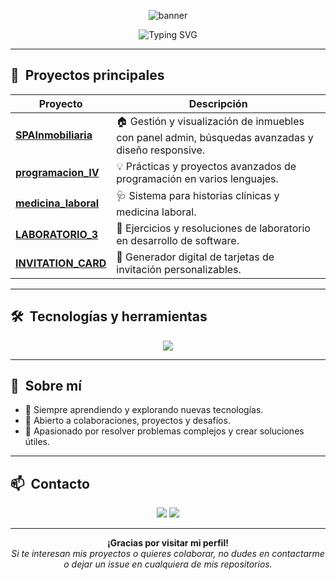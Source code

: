 <!-- Banner animado o estático -->
<p align="center">
  <img src="https://capsule-render.vercel.app/api?type=waving&color=0:0099ff,100:00ff99&height=200&section=header&text=Fernando%20Cibau&fontSize=40&fontColor=ffffff&animation=twinkling" alt="banner" />
</p>

<p align="center">
  <img
    src="https://readme-typing-svg.demolab.com?font=Fira+Code&weight=700&size=26&duration=4000&pause=700&color=0099FF&center=true&vCenter=true&width=760&lines=%F0%9F%91%8B+Hola%2C+soy+Fernando+Cibau;Desarrollador+apasionado+por+la+tecnolog%C3%ADa;Amante+del+c%C3%B3digo+y+el+aprendizaje+constante"
    alt="Typing SVG" />
</p>


---

## 🚀 &nbsp;**Proyectos principales**

| Proyecto                                                                                | Descripción                                                                                      |
|-----------------------------------------------------------------------------------------|--------------------------------------------------------------------------------------------------|
| [**SPAInmobiliaria**](https://github.com/fernandoCibau/SPAInmobiliaria)                 | 🏠 Gestión y visualización de inmuebles con panel admin, búsquedas avanzadas y diseño responsive. |
| [**programacion_IV**](https://github.com/fernandoCibau/programacion_IV)                 | 💡 Prácticas y proyectos avanzados de programación en varios lenguajes.                           |
| [**medicina_laboral**](https://github.com/fernandoCibau/medicina_laboral)               | 🩺 Sistema para historias clínicas y medicina laboral.                                            |
| [**LABORATORIO_3**](https://github.com/fernandoCibau/LABORATORIO_3)                     | 🧪 Ejercicios y resoluciones de laboratorio en desarrollo de software.                            |
| [**INVITATION_CARD**](https://github.com/fernandoCibau/INVITATION_CARD)                 | 🎉 Generador digital de tarjetas de invitación personalizables.                                  |

---

## 🛠️ &nbsp;**Tecnologías y herramientas**
<p align="center">
  <img src="https://skillicons.dev/icons?i=js,ts,html,css,nodejs,react,express,mongodb,mysql,git,github" />
</p>

---

## 🌱 &nbsp;**Sobre mí**

- 🚀 Siempre aprendiendo y explorando nuevas tecnologías.
- 🤝 Abierto a colaboraciones, proyectos y desafíos.
- 🧩 Apasionado por resolver problemas complejos y crear soluciones útiles.

---

## 📫 &nbsp;**Contacto**

<p align="center">
  <a href="mailto:fernandocibau@gmail.com"><img src="https://img.shields.io/badge/Gmail-D14836?style=for-the-badge&logo=gmail&logoColor=white"/></a>
  <a href="https://www.linkedin.com/in/fernandocibau/"><img src="https://img.shields.io/badge/LinkedIn-0A66C2?style=for-the-badge&logo=linkedin&logoColor=white"/></a>
</p>

---

<p align="center">
  <b>¡Gracias por visitar mi perfil!</b>  
  <br/>
  <i>Si te interesan mis proyectos o quieres colaborar, no dudes en contactarme o dejar un issue en cualquiera de mis repositorios.</i>
</p>
